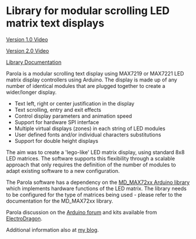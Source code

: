 # Library for modular scrolling LED matrix text displays

[Version 1.0 Video](http://www.youtube.com/watch?v=JgzVCSFaz3I)

[Version 2.0 Video](http://www.youtube.com/watch?v=u1iELyROjW8)

[Library Documentation](https://majicdesigns.github.io/MD_Parola/)

Parola is a modular scrolling text display using MAX7219 or MAX7221 LED matrix display controllers using Arduino. The display is made up of any number of identical modules that are plugged together to create a wider/longer display.
* Text left, right or center justification in the display
* Text scrolling, entry and exit effects
* Control display parameters and animation speed
* Support for hardware SPI interface
* Multiple virtual displays (zones) in each string of LED modules
* User defined fonts and/or individual characters substitutions
* Support for double height displays

The aim was to create a 'lego-like' LED matrix display, using standard 8x8 LED matrices. The software supports this flexibility through a scalable approach that only requires the definition of the number of modules to adapt existing software to a new configuration.

The Parola software has a dependency on the [MD_MAX72xx Arduino library](https://github.com/MajicDesigns/MAX72xx) which implements hardware functions of the LED matrix. The library needs to be configured for the type of matrices being used - please refer to the documentation for the MD_MAX72xx library.

Parola discussion on the [Arduino forum](http://forum.arduino.cc/index.php?topic=171056.0) and kits available from [ElectroDragon](http://www.electrodragon.com/product/dot-matrix-chain-display-kit-max7219-v2).

Additional information also at [my blog](http://arduinoplusplus.wordpress.com).
